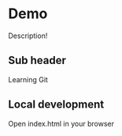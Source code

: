 # Demo
Description!

## Sub header
Learning Git
## Local development
Open index.html in your browser
